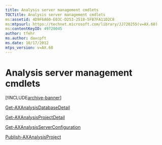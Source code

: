 ```yaml
---
title: Analysis server management cmdlets
TOCTitle: Analysis server management cmdlets
ms:assetid: 4D9F6A60-E03C-D253-2518-5FB7FA11D2C8
ms:mtpsurl: https://technet.microsoft.com/library/JJ720255(v=AX.60)
ms:contentKeyID: 49720045
author: tfehr
ms.author: daxcpft
ms.date: 10/17/2012
mtps_version: v=AX.60
---
```


# Analysis server management cmdlets


[!INCLUDE[archive-banner](includes/archive-banner.md)]

[Get-AXAnalysisDatabaseDetail](get-axanalysisdatabasedetail.md)

[Get-AXAnalysisProjectDetail](get-axanalysisprojectdetail.md)

[Get-AXAnalysisServerConfiguration](get-axanalysisserverconfiguration.md)

[Publish-AXAnalysisProject](publish-axanalysisproject.md)

